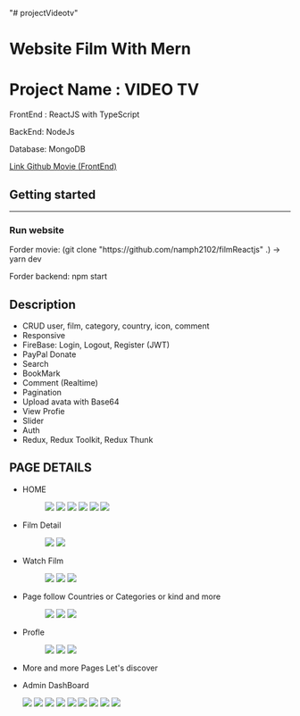 "# projectVideotv" 

# Website Film With Mern
<h1>Project Name : VIDEO TV </h1>
<p>FrontEnd : ReactJS  with TypeScript</p>
<p>BackEnd: NodeJs</p>
<p>Database: MongoDB</p>
<p><a href="https://github.com/namph2102/filmReactjs" target="_blank">Link Github Movie (FrontEnd)</a></p>
<h2>Getting started</h2>
<hr>
<h3>Run website</h3>
<p>Forder movie: (git clone "https://github.com/namph2102/filmReactjs" .) -> yarn dev </p>
<p>Forder backend: npm start</p>

 <h2>Description</h2>
<ul>
  <li>CRUD user, film, category, country, icon, comment</li>
    <li>Responsive</li>
 <li>FireBase: Login, Logout, Register (JWT)</li>
 <li>PayPal Donate</li>
 <li>Search</li>
 <li>BookMark</li>
 <li>Comment (Realtime)</li>
  <li>Pagination</li>
 <li>Upload avata with Base64</li>
 <li>View Profie</li>
 <li>Slider</li>
  <li>Auth</li>
  <li>Redux, Redux Toolkit, Redux Thunk</li>

</ul>
<h2>PAGE DETAILS</h2>
<ul>
    <li>
        <p>HOME</p>
        <figure>
        <img src="/readme/home.png"/>
        <img src="/readme/home1.png"/>
        <img src="/readme/home2.png"/>
        <img src="/readme/home3.png"/>
        <img src="/readme/home4.png"/>
        <img src="/readme/home5.png"/>
        </figure>
    </li>
    <li>
        <p>Film Detail</p>
        <figure>
             <img src="/readme/filmdetail.png"/>
                 <img src="/readme/filmdetail1.png"/>
        </figure>
    </li>
    <li>
        <p>Watch Film</p>
        <figure>
             <img src="/readme/sewwfilm.png"/>
            <img src="/readme/seefilm1.png"/>
             <img src="/readme/comment.png"/>
        </figure>
    </li>
      <li>
        <p>Page follow Countries or Categories or kind and more</p>
        <figure>
             <img src="/readme/showallfilm.png"/>
            <img src="/readme/seeall.png"/>
             <img src="/readme/pagecontry.png"/>
        </figure>
    </li>
    <li>
        <p>Profle</p>
        <figure>
             <img src="/readme/profile.png"/>
            <img src="/readme/profile2.png"/>
             <img src="/readme/profileq.png"/>
        </figure>
    </li>
    <li>
        More and more Pages Let's  discover 
    </li>
    <li>
     <p>Admin DashBoard</p>
        <img src="/readme/admin.png"/>
        <img src="/readme/admin1.png"/>
        <img src="/readme/admin2.png"/>
        <img src="/readme/admin3.png"/>
        <img src="/readme/admin4.png"/>
        <img src="/readme/admin5.png"/>
        <img src="/readme/admin6.png"/>
        <img src="/readme/admin7.png"/>
        <img src="/readme/admin8.png"/>
    </li>
</ul>



